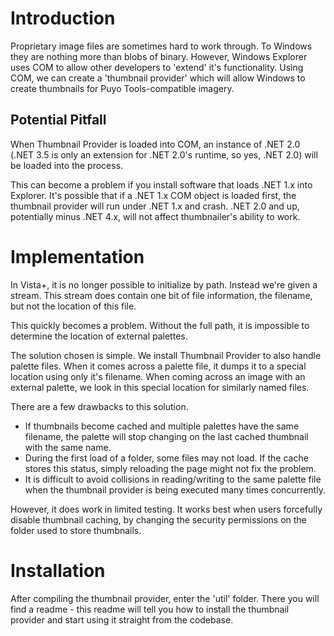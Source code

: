 # Introduction #

Proprietary image files are sometimes hard to work through. To Windows they are nothing more than blobs of binary. However, Windows Explorer uses COM to allow other developers to 'extend' it's functionality. Using COM, we can create a 'thumbnail provider' which will allow Windows to create thumbnails for Puyo Tools-compatible imagery.

## Potential Pitfall ##
When Thumbnail Provider is loaded into COM, an instance of .NET 2.0 (.NET 3.5 is only an extension for .NET 2.0's runtime, so yes, .NET 2.0) will be loaded into the process.

This can become a problem if you install software that loads .NET 1.x into Explorer. It's possible that if a .NET 1.x COM object is loaded first, the thumbnail provider will run under .NET 1.x and crash. .NET 2.0 and up, potentially minus .NET 4.x, will not affect thumbnailer's ability to work.

# Implementation #
In Vista+, it is no longer possible to initialize by path. Instead we're given a stream. This stream does contain one bit of file information, the filename, but not the location of this file.

This quickly becomes a problem. Without the full path, it is impossible to determine the location of external palettes.

The solution chosen is simple. We install Thumbnail Provider to also handle palette files. When it comes across a palette file, it dumps it to a special location using only it's filename. When coming across an image with an external palette, we look in this special location for similarly named files.

There are a few drawbacks to this solution.

  * If thumbnails become cached and multiple palettes have the same filename, the palette will stop changing on the last cached thumbnail with the same name.
  * During the first load of a folder, some files may not load. If the cache stores this status, simply reloading the page might not fix the problem.
  * It is difficult to avoid collisions in reading/writing to the same palette file when the thumbnail provider is being executed many times concurrently.

However, it does work in limited testing. It works best when users forcefully disable thumbnail caching, by changing the security permissions on the folder used to store thumbnails.

# Installation #
After compiling the thumbnail provider, enter the 'util' folder. There you will find a readme - this readme will tell you how to install the thumbnail provider and start using it straight from the codebase.